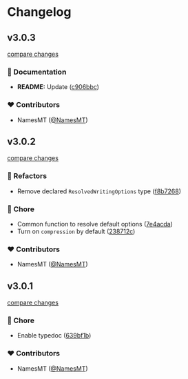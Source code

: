 # Changelog


## v3.0.3

[compare changes](https://github.com/namesmt/easy-spreadsheet-write/compare/v3.0.2...v3.0.3)

### 📖 Documentation

- **README:** Update ([c906bbc](https://github.com/namesmt/easy-spreadsheet-write/commit/c906bbc))

### ❤️ Contributors

- NamesMT ([@NamesMT](https://github.com/NamesMT))

## v3.0.2

[compare changes](https://github.com/namesmt/easy-spreadsheet-write/compare/v3.0.1...v3.0.2)

### 💅 Refactors

- Remove declared `ResolvedWritingOptions` type ([f8b7268](https://github.com/namesmt/easy-spreadsheet-write/commit/f8b7268))

### 🏡 Chore

- Common function to resolve default options ([7e4acda](https://github.com/namesmt/easy-spreadsheet-write/commit/7e4acda))
- Turn on  `compression` by default ([238712c](https://github.com/namesmt/easy-spreadsheet-write/commit/238712c))

### ❤️ Contributors

- NamesMT ([@NamesMT](https://github.com/NamesMT))

## v3.0.1

[compare changes](https://github.com/namesmt/easy-spreadsheet-write/compare/v3.0.0...v3.0.1)

### 🏡 Chore

- Enable typedoc ([639bf1b](https://github.com/namesmt/easy-spreadsheet-write/commit/639bf1b))

### ❤️ Contributors

- NamesMT ([@NamesMT](https://github.com/NamesMT))


